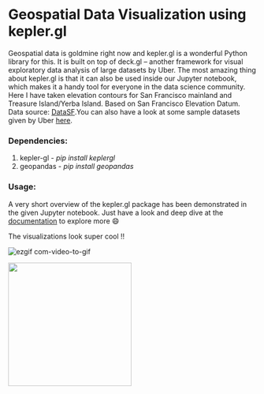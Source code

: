 # Geospatial Data Visualization using kepler.gl

Geospatial data is goldmine right now and kepler.gl is a wonderful Python library for this. It is built on top of deck.gl – another framework for visual exploratory data analysis of large datasets by Uber. The most amazing thing about kepler.gl is that it can also be used inside our Jupyter notebook, which makes it a handy tool for everyone in the data science community. Here I have taken elevation contours for San Francisco mainland and Treasure Island/Yerba Island. Based on San Francisco Elevation Datum. Data source: [DataSF](https://data.sfgov.org/City-Infrastructure/Street-Tree-List/tkzw-k3nq/data).You can also have a look at some sample datasets given by Uber [here](https://github.com/uber-web/kepler.gl-data).

 ### Dependencies:
 1. kepler-gl - *pip install keplergl*
 2. geopandas - *pip install geopandas*
 
 ### Usage:
 A very short overview of the kepler.gl package has been demonstrated in the given Jupyter notebook. Just have a look and deep dive at the [documentation](https://docs.kepler.gl/docs/api-reference) to explore more :smile:
 
 The visualizations look super cool !!
 
 ![ezgif com-video-to-gif](https://user-images.githubusercontent.com/29462447/85634225-858b3b00-b698-11ea-8f8a-935772762974.gif)

 <img src="https://user-images.githubusercontent.com/29462447/85634225-858b3b00-b698-11ea-8f8a-935772762974.gif" width="250" height="250"/>
